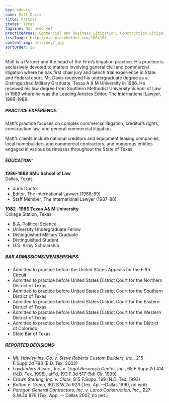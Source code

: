 ```yaml
---
key: mdavis
name: Matt Davis
title: Partner
states: Texas
tagline: Not used yet
practiceAreas: Commercial and Business Litigation, Construction Litigation, Creditor's Rights Litigation, Employment Litigation, Intellectual Property Litigation, Landlord - Tenant Litigation
listImage: http://via.placeholder.com/100x100
content-img: attorney7.jpg
sortOrder: 20
---
```

Matt is a Partner and the head of the Firm’s litigation practice.  His practice is exclusively devoted to matters involving general civil and commercial litigation where he has first chair jury and bench trial experience in State and Federal court.  Mr. Davis received his undergraduate degree as a Distinguished Military Graduate, Texas A & M University in 1986.  He received his law degree from Southern Methodist University School of Law in 1989 where he was the Leading Articles Editor, The International Lawyer, 1988-1989.

##### PRACTICE EXPERIENCE:

Matt’s practice focuses on complex commercial litigation, creditor’s rights, construction law, and general commercial litigation.

Matt’s clients include national creditors and equipment leasing companies, local homebuilders and commercial contractors, and numerous entities engaged in various businesses throughout the State of Texas

##### EDUCATION:

**1986-1989     SMU School of Law**<br>
Dallas, Texas

* Juris Doctor
* Editor, The International Lawyer (1988-89)
* Staff Member, The International Lawyer (1987-88)

**1982 -1986     Texas A& M University**<br>
College Station, Texas

* B.A. Political Science
* University Undergraduate Fellow
* Distinguished Military Graduate
* Distinguished Student
* U.S. Army Scholarship

##### BAR ADMISSIONS/MEMBERSHIPS:
* Admitted to practice before the United States Appeals for the Fifth Circuit
* Admitted to practice before United States District Court for the Northern District of Texas
* Admitted to practice before United States District Court for the Southern District of Texas
* Admitted to practice before United States District Court for the Eastern District of Texas
* Admitted to practice before United States District Court for the Western District of Texas
* Admitted to practice before United States District Court for the District of Colorado
* State Bar of Texas

##### REPORTED DECISIONS:
* _Mt. Hawley Ins. Co. v. Steve Roberts Custom Builders, Inc._, 215 F.Supp.2d 783 (E.D. Tex. 2002)
* _Lawfinders Assoc., Inc. v. Legal Research Center, Inc._, 65 F.Supp.2d 414  (N.D. Tex. 1998), aff'd, 193 F.3d 517 (5th Cir. 1999)
* _Crown Sterling, Inc. v. Clark_, 815 F.Supp. 199 (N.D. Tex. 1993)
* _Batton v. Green_, 801 S.W.2d 923 (Tex. Ap. --Dallas 1990, no writ)
* _Paragon General Contractors, Inc. v. Larco Construction, Inc_., 227 S.W.3d 876 (Tex. App. -- Dallas 2007, no pet.)
